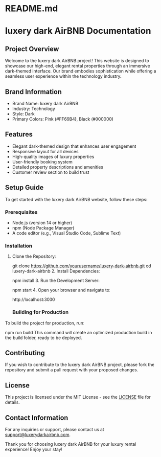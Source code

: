 # README.md

# luxery dark AirBNB Documentation

## Project Overview

Welcome to the luxery dark AirBNB project! This website is designed to showcase our high-end, elegant rental properties through an immersive dark-themed interface. Our brand embodies sophistication while offering a seamless user experience within the technology industry. 

## Brand Information

- Brand Name: luxery dark AirBNB
- Industry: Technology
- Style: Dark
- Primary Colors: Pink (#FF69B4), Black (#000000)

## Features

- Elegant dark-themed design that enhances user engagement
- Responsive layout for all devices
- High-quality images of luxury properties
- User-friendly booking system
- Detailed property descriptions and amenities
- Customer review section to build trust

## Setup Guide

To get started with the luxery dark AirBNB website, follow these steps:

### Prerequisites

- Node.js (version 14 or higher)
- npm (Node Package Manager)
- A code editor (e.g., Visual Studio Code, Sublime Text)

### Installation

1. Clone the Repository:

   git clone https://github.com/yourusername/luxery-dark-airbnb.git
   cd luxery-dark-airbnb
   2. Install Dependencies:

   npm install
   3. Run the Development Server:

   npm start
   4. Open your browser and navigate to:

   http://localhost:3000
   ### Building for Production

To build the project for production, run:

npm run build
This command will create an optimized production build in the build folder, ready to be deployed.

## Contributing

If you wish to contribute to the luxery dark AirBNB project, please fork the repository and submit a pull request with your proposed changes.

## License

This project is licensed under the MIT License - see the [LICENSE](LICENSE) file for details.

## Contact Information

For any inquiries or support, please contact us at support@luxerydarkairbnb.com.

Thank you for choosing luxery dark AirBNB for your luxury rental experience! Enjoy your stay!